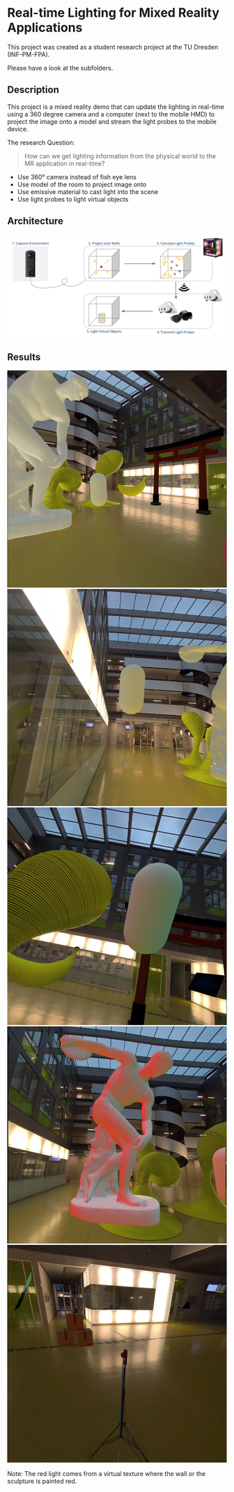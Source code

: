 # Real-time Lighting for Mixed Reality Applications

This project was created as a student research project at the TU Dresden (INF-PM-FPA).

Please have a look at the subfolders.

## Description

This project is a mixed reality demo that can update the lighting in real-time using a 360 degree camera and a computer (next to the mobile HMD) to project the image onto a model and stream the light probes to the mobile device.

The research Question:

> How can we get lighting information from the physical world
to the MR application in real-time?

- Use 360° camera instead of fish eye lens
- Use model of the room to project image onto
- Use emissive material to cast light into the scene
- Use light probes to light virtual objects

## Architecture

![System Architecture Overview: 1. 360° camera 2. project onto walls 3. calculate light probes 4. transmit light probes 5. light virtual objects](./images/architecture_overview.png)

## Results

![Virtual Objects in the APB](./images/demo_1.png)
![Object influenced by lights](./images/demo_2.png)
![Object influenced by small sculpture](./images/demo_3.png)
![Large sculpure lit by red wall](./images/demo_4.png)
![Camera calibration using ViewR](./images/demo_5.png)

Note: The red light comes from a virtual texture where the wall or the sculpture is painted red.
